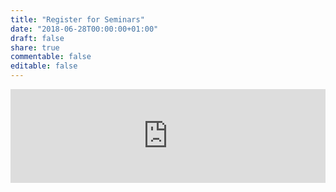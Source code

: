 ```yaml
---
title: "Register for Seminars"
date: "2018-06-28T00:00:00+01:00"
draft: false
share: true
commentable: false
editable: false
---
```


<script type="text/javascript" src="https://nettskjema.no/static/js/external-embedding.js"></script><iframe class="nettskjema-iframe" src="https://nettskjema.no/a/168275?embed=1" title="RE: Presentations Registration" frameborder="0" width="100%">If you can read this, your browser does not support iframes.</iframe>
